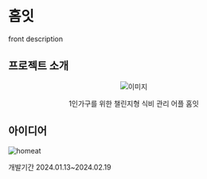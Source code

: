# 홈잇
front description
## 프로젝트 소개
<p align="center">
  <img src="https://github.com/Homeat/Front2/assets/94881886/2eeefc3d-482d-4418-aba0-25072bdf884d" alt="이미지" />
</p>
<p align="center">
1인가구를 위한 챌린지형 식비 관리 어플 홈잇
</center>

## 아이디어

![homeat](https://github.com/Homeat/Front2/assets/94881886/537e7db1-1ec1-4980-8e52-36f31af91735)

<p>
  개발기간
2024.01.13~2024.02.19
     </p>
<br>
